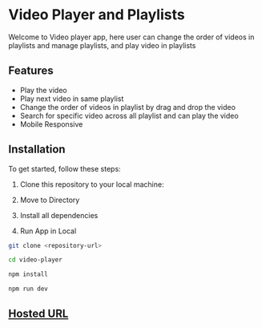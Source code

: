 # Video Player and Playlists

Welcome to Video player app, here user can change the order of videos in playlists and manage playlists, and play video in playlists

## Features

- Play the video
- Play next video in same playlist
- Change the order of videos in playlist by drag and drop the video
- Search for specific video across all playlist and can play the video
- Mobile Responsive

## Installation

To get started, follow these steps:

1. Clone this repository to your local machine:

2. Move to Directory

3. Install all dependencies

4. Run App in Local

```bash
git clone <repository-url>

cd video-player

npm install

npm run dev
```

## [Hosted URL](https://video-player-fawn.vercel.app/)
